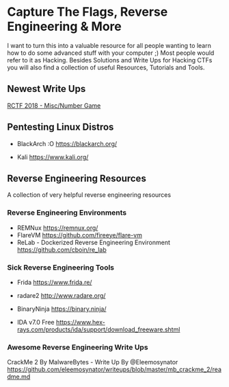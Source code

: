 # Capture The Flags, Reverse Engineering & More

I want to turn this into a valuable resource for all people wanting to learn how to do some advanced stuff with your computer ;) Most people would refer to it as Hacking. Besides Solutions and Write Ups for Hacking CTFs you will also find a collection of useful Resources, Tutorials and Tools. 

## Newest Write Ups

[RCTF 2018 - Misc/Number Game](2018/rctf/misc/numbers-game/README.md)

## Pentesting Linux Distros
- BlackArch :O
https://blackarch.org/

- Kali
https://www.kali.org/

## Reverse Engineering Resources
A collection of very helpful reverse engineering resources

### Reverse Engineering Environments

- REMNux
 https://remnux.org/
- FlareVM
 https://github.com/fireeye/flare-vm
- ReLab - Dockerized Reverse Engineering Environment
 https://github.com/cboin/re_lab
 
### Sick Reverse Engineering Tools
* Frida
https://www.frida.re/

* radare2
http://www.radare.org/

* BinaryNinja 
https://binary.ninja/

* IDA v7.0 Free
https://www.hex-rays.com/products/ida/support/download_freeware.shtml
 
 ### Awesome Reverse Engineering Write Ups
 
CrackMe 2 By MalwareBytes - Write Up By @Eleemosynator
https://github.com/eleemosynator/writeups/blob/master/mb_crackme_2/readme.md

